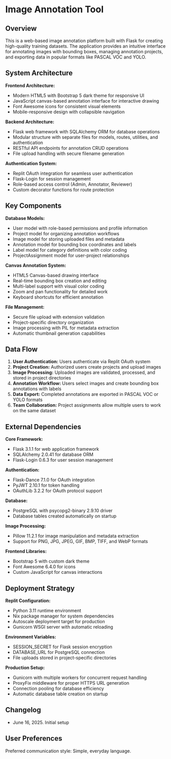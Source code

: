 # Image Annotation Tool

## Overview

This is a web-based image annotation platform built with Flask for creating high-quality training datasets. The application provides an intuitive interface for annotating images with bounding boxes, managing annotation projects, and exporting data in popular formats like PASCAL VOC and YOLO.

## System Architecture

**Frontend Architecture:**
- Modern HTML5 with Bootstrap 5 dark theme for responsive UI
- JavaScript canvas-based annotation interface for interactive drawing
- Font Awesome icons for consistent visual elements
- Mobile-responsive design with collapsible navigation

**Backend Architecture:**
- Flask web framework with SQLAlchemy ORM for database operations
- Modular structure with separate files for models, routes, utilities, and authentication
- RESTful API endpoints for annotation CRUD operations
- File upload handling with secure filename generation

**Authentication System:**
- Replit OAuth integration for seamless user authentication
- Flask-Login for session management
- Role-based access control (Admin, Annotator, Reviewer)
- Custom decorator functions for route protection

## Key Components

**Database Models:**
- User model with role-based permissions and profile information
- Project model for organizing annotation workflows
- Image model for storing uploaded files and metadata
- Annotation model for bounding box coordinates and labels
- Label model for category definitions with color coding
- ProjectAssignment model for user-project relationships

**Canvas Annotation System:**
- HTML5 Canvas-based drawing interface
- Real-time bounding box creation and editing
- Multi-label support with visual color coding
- Zoom and pan functionality for detailed work
- Keyboard shortcuts for efficient annotation

**File Management:**
- Secure file upload with extension validation
- Project-specific directory organization
- Image processing with PIL for metadata extraction
- Automatic thumbnail generation capabilities

## Data Flow

1. **User Authentication:** Users authenticate via Replit OAuth system
2. **Project Creation:** Authorized users create projects and upload images
3. **Image Processing:** Uploaded images are validated, processed, and stored in project directories
4. **Annotation Workflow:** Users select images and create bounding box annotations with labels
5. **Data Export:** Completed annotations are exported in PASCAL VOC or YOLO formats
6. **Team Collaboration:** Project assignments allow multiple users to work on the same dataset

## External Dependencies

**Core Framework:**
- Flask 3.1.1 for web application framework
- SQLAlchemy 2.0.41 for database ORM
- Flask-Login 0.6.3 for user session management

**Authentication:**
- Flask-Dance 7.1.0 for OAuth integration
- PyJWT 2.10.1 for token handling
- OAuthLib 3.2.2 for OAuth protocol support

**Database:**
- PostgreSQL with psycopg2-binary 2.9.10 driver
- Database tables created automatically on startup

**Image Processing:**
- Pillow 11.2.1 for image manipulation and metadata extraction
- Support for PNG, JPG, JPEG, GIF, BMP, TIFF, and WebP formats

**Frontend Libraries:**
- Bootstrap 5 with custom dark theme
- Font Awesome 6.4.0 for icons
- Custom JavaScript for canvas interactions

## Deployment Strategy

**Replit Configuration:**
- Python 3.11 runtime environment
- Nix package manager for system dependencies
- Autoscale deployment target for production
- Gunicorn WSGI server with automatic reloading

**Environment Variables:**
- SESSION_SECRET for Flask session encryption
- DATABASE_URL for PostgreSQL connection
- File uploads stored in project-specific directories

**Production Setup:**
- Gunicorn with multiple workers for concurrent request handling
- ProxyFix middleware for proper HTTPS URL generation
- Connection pooling for database efficiency
- Automatic database table creation on startup

## Changelog

- June 16, 2025. Initial setup

## User Preferences

Preferred communication style: Simple, everyday language.